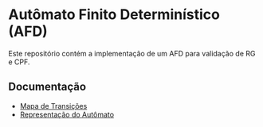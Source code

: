 # Autômato Finito Determinístico (AFD)

Este repositório contém a implementação de um AFD para validação de RG e CPF.

## Documentação

- [Mapa de Transições](docs/Mapa%20de%20Transições.pdf)
- [Representação do Autômato](docs/AutomatoCpfRg.pdf)
